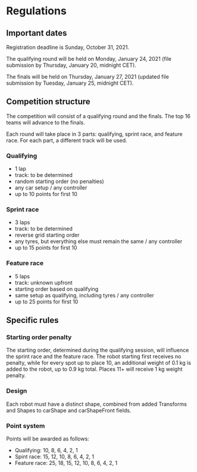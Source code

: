 # Regulations

## Important dates

Registration deadline is Sunday, October 31, 2021.

The qualifying round will be held on Monday, January 24, 2021 (file submission by Thursday, January 20, midnight CET).

The finals will be held on Thursday, January 27, 2021 (updated file submission by Tuesday, January 25, midnight CET).
## Competition structure

The competition will consist of a qualifying round and the finals. The top 16 teams will advance to the finals.

Each round will take place in 3 parts: qualifying, sprint race, and feature race. For each part, a different track will be used.

### Qualifying

- 1 lap
- track: to be determined
- random starting order (no penalties)
- any car setup / any controller
- up to 10 points for first 10

### Sprint race

- 3 laps
- track: to be determined
- reverse grid starting order
- any tyres, but everything else must remain the same / any controller
- up to 15 points for first 10

### Feature race

- 5 laps
- track: unknown upfront
- starting order based on qualifying
- same setup as qualifying, including tyres / any controller
- up to 25 points for first 10

## Specific rules

### Starting order penalty

The starting order, determined during the qualifying session, will influence the sprint race and the feature race. The robot starting first receives no penalty, while for every spot up to place 10, an additional weight of 0.1 kg is added to the robot, up to 0.9 kg total. Places 11+ will receive 1 kg weight penalty.

### Design

Each robot must have a distinct shape, combined from added Transforms and Shapes to carShape and carShapeFront fields.

### Point system

Points will be awarded as follows:

- Qualifying: 10, 8, 6, 4, 2, 1
- Spint race: 15, 12, 10, 8, 6, 4, 2, 1
- Feature race: 25, 18, 15, 12, 10, 8, 6, 4, 2, 1
